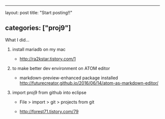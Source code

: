 ---

layout: post title: "Start posting!!"

categories: ["proj9"]
---------------------

What I did...

1.	install mariadb on my mac

	-	http://ra2kstar.tistory.com/1

2.	to make better dev environment on ATOM editor

	-	markdown-preview-enhanced package installed http://futurecreator.github.io/2016/06/14/atom-as-markdown-editor/

3.	import proj9 from github into eclipse

	-	File > import > git > projects from git

	-	http://forest71.tistory.com/79

